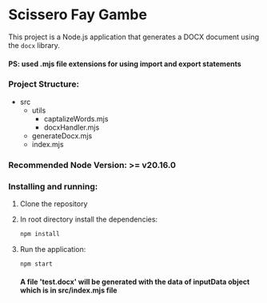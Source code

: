 # Scissero Fay Gambe

This project is a Node.js application that generates a DOCX document using the `docx` library.

#### PS: used .mjs file extensions for using import and export statements

### Project Structure:
- src
  - utils
    - captalizeWords.mjs
    - docxHandler.mjs
  - generateDocx.mjs
  - index.mjs

### Recommended Node Version: >= v20.16.0

### Installing and running:

1. Clone the repository
2. In root directory install the dependencies:
    ```bash
    npm install
    ```

3. Run the application:
    ```bash
    npm start
    ```
    #### A file 'test.docx' will be generated with the data of inputData object which is in src/index.mjs file  
